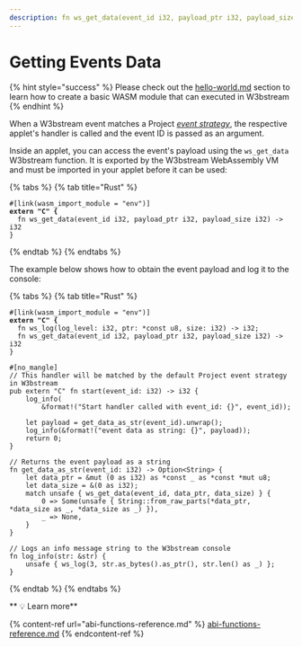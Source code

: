 ```yaml
---
description: fn ws_get_data(event_id i32, payload_ptr i32, payload_size i32) -> i32
---
```


# Getting Events Data

{% hint style="success" %}
Please check out the [hello-world.md](hello-world.md "mention") section to learn how to create a basic WASM module that can executed in W3bstream
{% endhint %}

When a W3bstream event matches a Project [_event strategy_](../get-started/w3bstream-studio/creating-strategies.md), the respective applet's handler is called and the event ID is passed as an argument.

Inside an applet, you can access the event's payload using the `ws_get_data` W3bstream function. It is exported by the W3bstream WebAssembly VM and must be imported in your applet before it can be used:

{% tabs %}
{% tab title="Rust" %}
<pre class="language-rust"><code class="lang-rust">#[link(wasm_import_module = "env")]
<strong>extern "C" {
</strong>  fn ws_get_data(event_id i32, payload_ptr i32, payload_size i32) -> i32
}</code></pre>
{% endtab %}
{% endtabs %}

The example below shows how to obtain the event payload and log it to the console:

{% tabs %}
{% tab title="Rust" %}
<pre class="language-rust"><code class="lang-rust">#[link(wasm_import_module = "env")]
<strong>extern "C" {
</strong>  fn ws_log(log_level: i32, ptr: *const u8, size: i32) -> i32;
  fn ws_get_data(event_id i32, payload_ptr i32, payload_size i32) -> i32
}

#[no_mangle]
// This handler will be matched by the default Project event strategy in W3bstream
pub extern "C" fn start(event_id: i32) -> i32 {
    log_info(
        &#x26;format!("Start handler called with event_id: {}", event_id));

    let payload = get_data_as_str(event_id).unwrap();
    log_info(&#x26;format!("event data as string: {}", payload));
    return 0;
}

// Returns the event payload as a string
fn get_data_as_str(event_id: i32) -> Option&#x3C;String> {
    let data_ptr = &#x26;mut (0 as i32) as *const _ as *const *mut u8;
    let data_size = &#x26;(0 as i32);
    match unsafe { ws_get_data(event_id, data_ptr, data_size) } {
        0 => Some(unsafe { String::from_raw_parts(*data_ptr, *data_size as _, *data_size as _) }),
        _ => None,
    }
}

// Logs an info message string to the W3bstream console
fn log_info(str: &#x26;str) {
    unsafe { ws_log(3, str.as_bytes().as_ptr(), str.len() as _) };
}</code></pre>
{% endtab %}
{% endtabs %}

&#x20;** **<mark style="color:purple;">**💡 Learn more**</mark>

{% content-ref url="abi-functions-reference.md" %}
[abi-functions-reference.md](abi-functions-reference.md)
{% endcontent-ref %}

